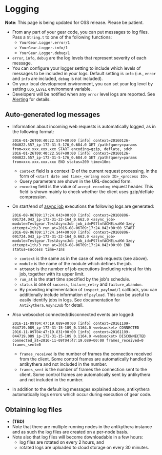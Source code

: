 # Logging

**Note:** This page is being updated for OSS release. Please be patient.

- From any part of your gear code, you can put messages to log files.
  Pass a `String.t` to one of the following functions:
    - `YourGear.Logger.error/1`
    - `YourGear.Logger.info/1`
    - `YourGear.Logger.debug/1`
- `error`, `info`, `debug` are the log levels that represent severity of each message.
- You can configure your logger setting to include which levels of messages to be included in your logs.
  Default setting is `info` (i.e., `error` and `info` are included, `debug` is not included).
- On your local development environment, you can set your log level by setting `LOG_LEVEL` environment variable.
- Developers will be notified when any `error` level logs are reported. See [Alerting](https://hexdocs.pm/antikythera/alerting.html) for details.

## Auto-generated log messages

- Information about incoming web requests is automatically logged, as in the following format:

  ```
  2016-01-26T00:40:22.557+00:00 [info] context=20160126-004022.557_ip-172-31-5-176_0.684.0 GET /path?query=params from=xxx.xxx.xxx.xxx START encoding=gzip, deflate, sdch
  2016-01-26T00:40:22.567+00:00 [info] context=20160126-004022.557_ip-172-31-5-176_0.684.0 GET /path?query=params from=xxx.xxx.xxx.xxx END status=200 time=10ms
  ```

    - `context` field is a context ID of the current request processing, in the form of `<start date and time>_<erlang node ID>_<process ID>`.
    - Query parameters are shown in the URL-decoded form.
    - `encoding` field is the value of `accept-encoding` request header. This field is shown mainly to check whether the client uses gzip/deflate compression.
- On start/end of [async job](https://hexdocs.pm/antikythera/async_job.html) executions the following logs are generated:

  ```
  2016-08-06T09:17:24.043+00:00 [info] context=20160806-091724.043_ip-172-31-22-164_0.662.0 <async_job> module=Testgear.TestAsyncJob job_id=P97tnfACMEivaKW-3zey attempt=1th/3 run_at=2016-08-06T09:17:24.042+00:00 START
  2016-08-06T09:17:24.144+00:00 [info] context=20160806-091724.043_ip-172-31-22-164_0.662.0 <async_job> module=Testgear.TestAsyncJob job_id=P97tnfACMEivaKW-3zey attempt=1th/3 run_at=2016-08-06T09:17:24.042+00:00 END status=success time=71ms
  ```

    - `context` is the same as in the case of web requests (see above).
    - `module` is the name of the module which defines the job.
    - `attempt` is the number of job executions (including retries) for this job, together with its upper limit.
    - `run_at` is the start time specified by the job's schedule.
    - `status` is one of `success`, `failure_retry` and `failure_abandon`.
    - By providing implementation of `inspect_payload/1` callback, you can additionally include information of `payload`.
      This can be useful to easily identify jobs in logs.
      See documentation for `Antikythera.AsyncJob` for detail.
- Also websocket connected/disconnected events are logged:

  ```
  2016-11-09T04:47:19.089+00:00 [info] context=20161109-044719.089_ip-172-31-15-109_0.1164.0 <websocket> CONNECTED
  2016-11-09T04:47:19.831+00:00 [info] context=20161109-044719.089_ip-172-31-15-109_0.1164.0 <websocket> DISCONNECTED connected_at=2016-11-09T04:47:19.089+00:00 frames_received=0 frames_sent=0
  ```

    - `frames_received` is the number of frames the connection received from the client.
      Some control frames are automatically handled by antikythera and not included in the number.
    - `frames_sent` is the number of frames the connection sent to the client.
      Some control frames are automatically sent by antikythera and not included in the number.
- In addition to the default log messages explained above, antikythera automatically logs errors which occur during execution of gear code.

## Obtaining log files

- **(TBD)**
- Note that there are multiple running nodes in the antikythera instance and as such the log files are created on a per-node basis.
- Note also that log files will become downloadable in a few hours:
    - log files are rotated on every 2 hours, and
    - rotated logs are uploaded to cloud storage on every 30 minutes.
